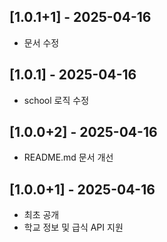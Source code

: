 ## [1.0.1+1] - 2025-04-16
- 문서 수정

## [1.0.1] - 2025-04-16
- school 로직 수정

## [1.0.0+2] - 2025-04-16
- README.md 문서 개선

## [1.0.0+1] - 2025-04-16
- 최초 공개
- 학교 정보 및 급식 API 지원